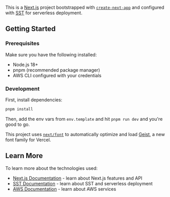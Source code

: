 This is a [Next.js](https://nextjs.org) project bootstrapped with [`create-next-app`](https://nextjs.org/docs/app/api-reference/cli/create-next-app) and configured with [SST](https://sst.dev) for serverless deployment.

## Getting Started

### Prerequisites

Make sure you have the following installed:

- Node.js 18+
- pnpm (recommended package manager)
- AWS CLI configured with your credentials

### Development

First, install dependencies:

```bash
pnpm install
```

Then, add the env vars from `env.template` and hit `pnpm run dev` and you're good to go.

This project uses [`next/font`](https://nextjs.org/docs/app/building-your-application/optimizing/fonts) to automatically optimize and load [Geist](https://vercel.com/font), a new font family for Vercel.

## Learn More

To learn more about the technologies used:

- [Next.js Documentation](https://nextjs.org/docs) - learn about Next.js features and API
- [SST Documentation](https://sst.dev) - learn about SST and serverless deployment
- [AWS Documentation](https://docs.aws.amazon.com/) - learn about AWS services
